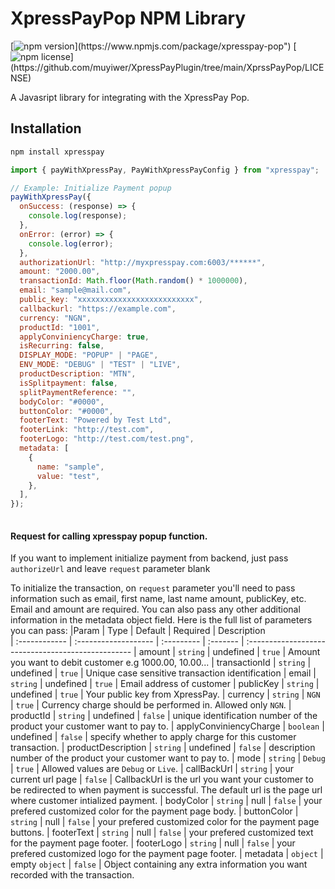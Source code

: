 # XpressPayPop NPM Library
[![npm version](https://img.shields.io/npm/v/xpresspay-pop")](https://www.npmjs.com/package/xpresspay-pop")
[![npm license](https://img.shields.io/npm/l/xpresspay-pop")](https://github.com/muyiwer/XpressPayPlugin/tree/main/XprssPayPop/LICENSE)

A Javasript library for integrating with the XpressPay Pop.

## Installation

```sh
npm install xpresspay
```

```javascript
import { payWithXpressPay, PayWithXpressPayConfig } from "xpresspay";

// Example: Initialize Payment popup
payWithXpressPay({
  onSuccess: (response) => {
    console.log(response);
  },
  onError: (error) => {
    console.log(error);
  },
  authorizationUrl: "http://myxpresspay.com:6003/******",
  amount: "2000.00",
  transactionId: Math.floor(Math.random() * 1000000),
  email: "sample@mail.com",
  public_key: "xxxxxxxxxxxxxxxxxxxxxxxxxx",
  callbackurl: "https://example.com",
  currency: "NGN",
  productId: "1001",
  applyConviniencyCharge: true,
  isRecurring: false,
  DISPLAY_MODE: "POPUP" | "PAGE",
  ENV_MODE: "DEBUG" | "TEST" | "LIVE",
  productDescription: "MTN",
  isSplitpayment: false,
  splitPaymentReference: "",
  bodyColor: "#0000",
  buttonColor: "#0000",
  footerText: "Powered by Test Ltd",
  footerLink: "http://test.com",
  footerLogo: "http://test.com/test.png",
  metadata: [
    {
      name: "sample",
      value: "test",
    },
  ],
});
       
  ```

  #### Request for calling xpresspay popup function.
If you want to implement initialize payment from backend, just pass `authorizeUrl` and leave `request` parameter blank

To initialize the transaction, on `request` parameter you'll need to pass information such as email, first name, last name amount, publicKey, etc. Email and amount are required. You can also pass any other additional information in the metadata object field. Here is the full list of parameters you can pass:
|Param       | Type                 | Default    | Required | Description                      
| :------------ | :------------------- | :--------- | :------- | :-------------------------------------------------
| amount	| `string`			   | undefined      | `true`  | Amount you want to debit customer e.g 1000.00, 10.00...
| transactionId      | `string`             | undefined   | `true`  | Unique case sensitive transaction identification
| email | `string`             | undefined       | `true`  | Email address of customer
| publicKey       | `string`        | undefined | `true`  | Your public key from XpressPay.
| currency      | `string`  |  `NGN`    | `true`   | Currency charge should be performed in. Allowed only `NGN`.
| productId      | `string`  |  undefined    | `false`   | unique identification number of the product your customer want to pay to.
| applyConviniencyCharge      | `boolean`  |  undefined    | `false`   | specify whether to apply charge for this customer transaction.
| productDescription     | `string`  |  undefined    | `false`   | description number of the product your customer want to pay to.
| mode      | `string`  |  `Debug`    | `true`   | Allowed values are `Debug` or `Live`.
| callBackUrl      | `string`  |  your current url page    | `false`   | CallbackUrl is the url you want your customer to be redirected to when payment is successful. The default url is the page url where customer intialized payment.
| bodyColor     | `string`  |  null    | `false`   | your prefered customized color for the payment page body.
| buttonColor     | `string`  |  null    | `false`   |  your prefered customized color for the payment page buttons.
| footerText     | `string`  |  null    | `false`   |  your prefered customized text for the payment page footer.
| footerLogo     | `string`  |  null    | `false`   |  your prefered customized logo for the payment page footer.
| metadata      | `object`  |  empty `object`    | `false`   | Object containing any extra information you want recorded with the transaction.